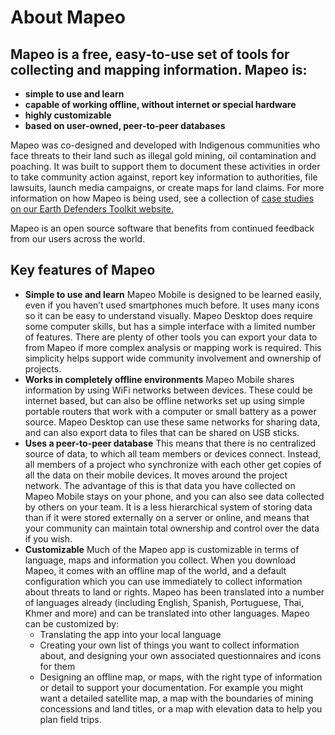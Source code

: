# About Mapeo

## Mapeo is a free, easy-to-use set of tools for collecting and mapping information. Mapeo is:

* **simple to use and learn**
* **capable of working offline, without internet or special hardware**
* **highly customizable**
* **based on user-owned, peer-to-peer databases**

Mapeo was co-designed and developed with Indigenous communities who face threats to their land such as illegal gold mining, oil contamination and poaching. It was built to support them to document these activities in order to take community action against, report key information to authorities, file lawsuits, launch media campaigns, or create maps for land claims. For more information on how Mapeo is being used, see a collection of [case studies on our Earth Defenders Toolkit website.](https://www.earthdefenderstoolkit.com/community/)

Mapeo is an open source software that benefits from continued feedback from our users across the world.

## Ke**y features of Mapeo**

* **Simple to use and learn** Mapeo Mobile is designed to be learned easily, even if you haven’t used smartphones much before. It uses many icons so it can be easy to understand visually. Mapeo Desktop does require some computer skills, but has a simple interface with a limited number of features. There are plenty of other tools you can export your data to from Mapeo if more complex analysis or mapping work is required. This simplicity helps support wide community involvement and ownership of projects. 
* **Works in completely offline environments** Mapeo Mobile shares information by using WiFi networks between devices. These could be internet based, but can also be offline networks set up using simple portable routers that work with a computer or small battery as a power source. Mapeo Desktop can use these same networks for sharing data, and can also export data to files that can be shared on USB sticks. 
* **Uses a peer-to-peer database** This means that there is no centralized source of data, to which all team members or devices connect. Instead, all members of a project who synchronize with each other get copies of all the data on their mobile devices. It moves around the project network. The advantage of this is that data you have collected on Mapeo Mobile stays on your phone, and you can also see data collected by others on your team. It is a less hierarchical system of storing data than if it were stored externally on a server or online, and means that your community can maintain total ownership and control over the data if you wish.  
* **Customizable** Much of the Mapeo app is customizable in terms of language, maps and information you collect. When you download Mapeo, it comes with an offline map of the world, and a default configuration which you can use immediately to collect information about threats to land or rights. Mapeo has been translated into a number of languages already \(including English, Spanish, Portuguese, Thai, Khmer and more\) and can be translated into other languages.   Mapeo can be customized by:
  * Translating the app into your local language
  * Creating your own list of things you want to collect information about, and designing your own associated questionnaires and icons for them
  * Designing an offline map, or maps, with the right type of information or detail to support your documentation. For example you might want a detailed satellite map, a map with the boundaries of mining concessions and land titles, or a map with elevation data to help you plan field trips.



